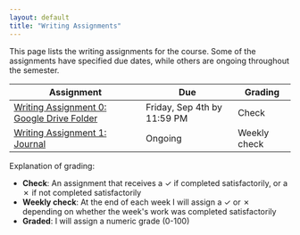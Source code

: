 ```yaml
---
layout: default
title: "Writing Assignments"
---
```


This page lists the writing assignments for the course.  Some of the assignments have specified due dates, while others are ongoing throughout the semester.

Assignment | Due | Grading
---------- | --- | -------
[Writing Assignment 0: Google Drive Folder](assign00.html) | Friday, Sep 4th by 11:59 PM | Check
[Writing Assignment 1: Journal](assign01.html) | Ongoing | Weekly check

Explanation of grading:

* **Check**: An assignment that receives a ✓ if completed satisfactorily, or a ✗ if not completed satisfactorily
* **Weekly check**: At the end of each week I will assign a ✓ or ✗ depending on whether the week's work was completed satisfactorily
* **Graded**: I will assign a numeric grade (0-100)
